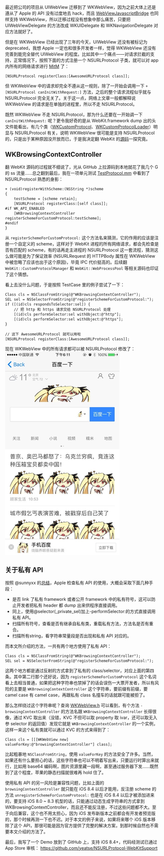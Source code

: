 最近把公司的项目从 UIWebView 迁移到了 WKWebView，因为之前大体上还是遵从了 Apple 的 API 没有过度地去 hack，而且 [WebViewJavascriptBridge](https://github.com/marcuswestin/WebViewJavascriptBridge) 也同样支持 WKWebView，所以迁移过程没有想象中那么痛苦，只要把 UIWebViewDelegate 的方法改成 WKUIDelegate 和 WKNavigationDelegate 对应方法就好了。



但是在 WKWebView 已经出现了三年的今天，UIWebView 还没有被标记为 deprecated，我想 Apple 一定也和很多开发者一样，觉得 WKWebView 还没有完善到能完全替代 UIWebView 的程度。比如其中一个痛点——对请求拦截的支持，正常情况下，按照下面的方式注册一个 NSURLProtocol 子类，就可以对 app 内所有的网络请求进行 [MitM](https://en.wikipedia.org/wiki/Man-in-the-middle_attack) 了：

```
[NSURLProtocol registerClass:[AwesomeURLProtocol class]];
```

但 WKWebView 中的请求却完全不遵从这一规则，除了一开始会调用一下 `+ [NSURLProtocol canInitWithRequest:]` 方法，之后的整个请求流程似乎就与 NSURLProtocol 完全无关了。关于这一点，网络上文章一般都解释说 WKWebView 的请求是在单独的进程里，所以不走 NSURLProtocol。

既然 WKWebView 不走 NSURLProtocol，那为什么还要在一开始调一下 `canInitWithRequest:` 呢？更令我好奇的是从 WebKit.framework dump 出的头文件能看出，有几个类（[WKCustomProtocol](https://github.com/JaviSoto/iOS10-Runtime-Headers/blob/master/Frameworks/WebKit.framework/WKCustomProtocol.h)、[WKCustomProtocolLoader](https://github.com/JaviSoto/iOS10-Runtime-Headers/blob/master/Frameworks/WebKit.framework/WKCustomProtocolLoader.h)）明显与 NSURLProtocol 有关，说明 WKWebView 很可能是支持 NSURLProtocol 的，只是出于某种原因没开放而已，于是我决定翻 WebKit 的[源码](https://github.com/WebKit/webkit)一探究竟。

## WKBrowsingContextController

翻 WebKit 源码的过程就不细说了，光从 GitHub 上拉源码到本地就花了我几个 G 的 ss 流量……总之翻到最后，我在一项单元测试 [TestProtocol.mm](https://github.com/WebKit/webkit/blob/master/Tools/TestWebKitAPI/cocoa/TestProtocol.mm) 中看到了 NSURLProtocol 熟悉的身影：

```
+ (void)registerWithScheme:(NSString *)scheme
{
    testScheme = [scheme retain];
    [NSURLProtocol registerClass:[self class]];
#if WK_API_ENABLED
    [WKBrowsingContextController registerSchemeForCustomProtocol:testScheme];
#endif
}
```

从 `registerSchemeForCustomProtocol:` 这个方法名来猜测，它的作用的应该是注册一个自定义的 scheme，这样对于 WebKit 进程的所有网络请求，都会先检查是否有匹配的 scheme，有的话再走主进程的 NSURLProtocol 这一套流程，猜测这么做可能是为了保证效率 (NSURLRequest 的 HTTPBody 属性在 WKWebView 中被忽略了应该也出于这个原因)，毕竟 IPC 代价挺高的。后续翻 `WebKit::CustomProtocolManager` 和 `WebKit::WebProcessPool` 等相关源码也印证了这个猜想。

看上去没什么问题，于是按照 TestCase 里的例子尝试了一下：

```
Class cls = NSClassFromString(@"WKBrowsingContextController");
SEL sel = NSSelectorFromString(@"registerSchemeForCustomProtocol:");
if ([(id)cls respondsToSelector:sel]) {
    // 把 http 和 https 请求交给 NSURLProtocol 处理
    [(id)cls performSelector:sel withObject:@"http"];
    [(id)cls performSelector:sel withObject:@"https"];
}

// 这下 AwesomeURLProtocol 就可以用啦
[NSURLProtocol registerClass:[AwesomeURLProtocol class]];
```

现在 WKWebView 中的所有请求都可以被 NSURLProtocol 修改了：
![14774810372171-w375](14774810372171.jpg)

## 关于私有 API

按照 @sunnyxx 的[总结](http://blog.sunnyxx.com/2015/06/07/fullscreen-pop-gesture/)，Apple 检查私有 API 的使用，大概会采取下面几种手段：

- 是否 link 了私有 framework 或者公开 framework 中的私有符号，这可以防止开发者把私有 header 都 dump 出来供程序直接调用。
- 同上，使用@selector(_private_sel)加上-performSelector:的方式直接调用私有 API。
- 扫描所有符号，查看是否有继承自私有类，重载私有方法，方法名是否有重合。
- 扫描所有string，看字符串常量段是否出现和私有 API 对应的。

而本文所介绍的方法，一共有两个地方使用了私有 API：

```
Class cls = NSClassFromString(@"WKBrowsingContextController");
SEL sel = NSSelectorFromString(@"registerSchemeForCustomProtocol:");
```

这两个地方都是通过反射的方式拿到了私有的 class/selector，对应上面的第四条。其中第二行那个还好说，因为 `registerSchemeForCustomProtocol` 这个名词看上去相当普通，如果把这种字符串也禁掉了的话会误伤一大票开发者，所以有风险的主要是 `WKBrowsingContextController` 这个字符串，要前缀有前缀，要 camel case 有 camel case，再跟私有 class 名撞车的话就跟可能被拒了。

那么怎样绕过这个字符串呢？查询 [WKWebView.h](https://github.com/JaviSoto/iOS10-Runtime-Headers/blob/master/Frameworks/WebKit.framework/WKWebView.h) 可以看到，有个方法 `- browsingContextController` 的方法名跟 `WKBrowsingContextController` 长得很像，通过 KVC 取出来（没错，KVC 不但可以取 property 取 ivar，还可以取无入参 selector 的返回值）发现它就是 `WKBrowsingContextController` 的一个实例，这样一来这个私有类就可以通过 KVC 的方式来得到了：

```
Class cls = [[[WKWebView new] valueForKey:@"browsingContextController"] class];
```

比起粗暴地 `NSClassFromString`，使用 `valueForKey` 的方法安全了许多。当然，如果还有什么要担心的话，这些字符串也可以不明着写出来，只要运行时算出来就行，比如用 base64 编码啊，图片资源里藏一段啊，甚至通过服务器下发……既然到了这个程度，苹果的静态扫描就很难再 hold 住了。

使用私有 API 的另一风险是兼容性问题，比如上面的 `browsingContextController` 就只能在 iOS 8.4 以后才能用，反注册 scheme 的方法 `unregisterSchemeForCustomProtocol:` 也是在 iOS 8.4 以后才被添加进来的，要支持 iOS 8.0 ~ 8.3 机型的话，只能通过动态生成字符串的方式拿到 WKBrowsingContextController，而且还不能反注册，不过这些问题都不大。至于向后兼容，这个也不用太担心，因为 iOS 发布新版本之前都会有开发者预览版的，那个时候再测一下也不迟。对于本文的例子来说，如果将来哪个 iOS 版本移除了这个 API，那很可能是因为官方提供了完整的解决方案，到那时候自然也不需要本文介绍的方法了。

最后，我写了一个 Demo 放到了 GitHub 上，支持 iOS 8.4+，代码经测试已通过 App Store 审核：
https://github.com/yeatse/NSURLProtocol-WebKitSupport